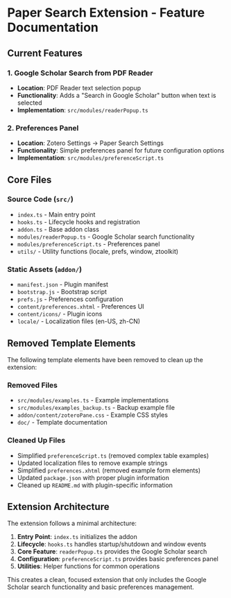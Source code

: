 # Paper Search Extension - Feature Documentation

## Current Features

### 1. Google Scholar Search from PDF Reader

- **Location**: PDF Reader text selection popup
- **Functionality**: Adds a "Search in Google Scholar" button when text is selected
- **Implementation**: `src/modules/readerPopup.ts`

### 2. Preferences Panel

- **Location**: Zotero Settings → Paper Search Settings
- **Functionality**: Simple preferences panel for future configuration options
- **Implementation**: `src/modules/preferenceScript.ts`

## Core Files

### Source Code (`src/`)

- `index.ts` - Main entry point
- `hooks.ts` - Lifecycle hooks and registration
- `addon.ts` - Base addon class
- `modules/readerPopup.ts` - Google Scholar search functionality
- `modules/preferenceScript.ts` - Preferences panel
- `utils/` - Utility functions (locale, prefs, window, ztoolkit)

### Static Assets (`addon/`)

- `manifest.json` - Plugin manifest
- `bootstrap.js` - Bootstrap script
- `prefs.js` - Preferences configuration
- `content/preferences.xhtml` - Preferences UI
- `content/icons/` - Plugin icons
- `locale/` - Localization files (en-US, zh-CN)

## Removed Template Elements

The following template elements have been removed to clean up the extension:

### Removed Files

- `src/modules/examples.ts` - Example implementations
- `src/modules/examples_backup.ts` - Backup example file
- `addon/content/zoteroPane.css` - Example CSS styles
- `doc/` - Template documentation

### Cleaned Up Files

- Simplified `preferenceScript.ts` (removed complex table examples)
- Updated localization files to remove example strings
- Simplified `preferences.xhtml` (removed example form elements)
- Updated `package.json` with proper plugin information
- Cleaned up `README.md` with plugin-specific information

## Extension Architecture

The extension follows a minimal architecture:

1. **Entry Point**: `index.ts` initializes the addon
2. **Lifecycle**: `hooks.ts` handles startup/shutdown and window events
3. **Core Feature**: `readerPopup.ts` provides the Google Scholar search
4. **Configuration**: `preferenceScript.ts` provides basic preferences panel
5. **Utilities**: Helper functions for common operations

This creates a clean, focused extension that only includes the Google Scholar search functionality and basic preferences management.
